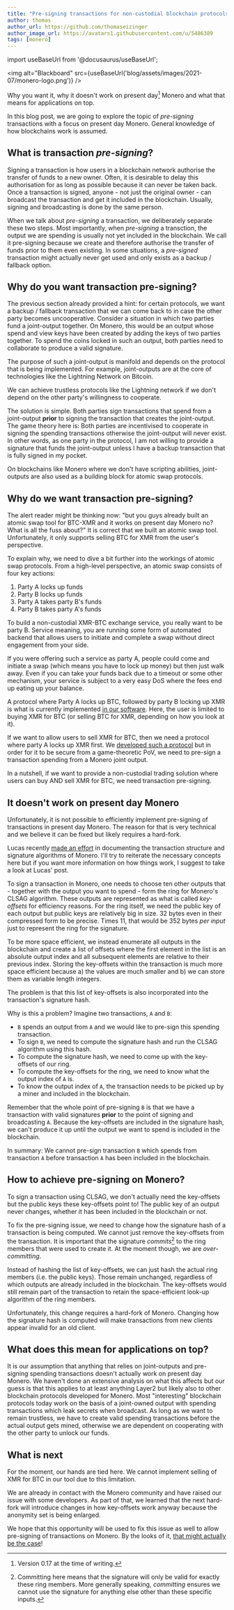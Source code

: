 ```yaml
---
title: "Pre-signing transactions for non-custodial blockchain protocols"
author: thomas
author_url: https://github.com/thomaseizinger
author_image_url: https://avatars1.githubusercontent.com/u/5486389
tags: [monero]
---
```


import useBaseUrl from '@docusaurus/useBaseUrl';

<img alt="Blackboard" src={useBaseUrl('blog/assets/images/2021-07/monero-logo.png')} />

Why you want it, why it doesn't work on present day[^1] Monero and what that means for applications on top.

<!--truncate-->

In this blog post, we are going to explore the topic of *pre-signing* transactions with a focus on present day Monero.
General knowledge of how blockchains work is assumed.

## What is transaction *pre-signing*?

Signing a transaction is how users in a blockchain network authorise the transfer of funds to a new owner.
Often, it is desirable to delay this authorisation for as long as possible because it can never be taken back.
Once a transaction is signed, anyone - not just the original owner - can broadcast the transaction and get it included in the blockchain.
Usually, signing and broadcasting is done by the same person.

When we talk about *pre-signing* a transaction, we deliberately separate these two steps.
Most importantly, when *pre-signing* a transction, the output we are spending is usually not yet included in the blockchain.
We call it pre-signing because we create and therefore authorise the transfer of funds prior to them even existing.
In some situations, a *pre-signed* transaction might actually never get used and only exists as a backup / fallback option.

## Why do you want transaction pre-signing?

The previous section already provided a hint: for certain protocols, we want a backup / fallback transaction that we can come back to in case the other party becomes uncooperative.
Consider a situation in which two parties fund a joint-output together.
On Monero, this would be an output whose spend and view keys have been created by adding the keys of two parties together.
To spend the coins locked in such an output, both parties need to collaborate to produce a valid signature.

The purpose of such a joint-output is manifold and depends on the protocol that is being implemented.
For example, joint-outputs are at the core of technologies like the Lightning Network on Bitcoin.

We can achieve trustless protocols like the Lightning network if we don't depend on the other party's willingness to cooperate.

The solution is simple.
Both parties sign transactions that spend from a joint-output **prior** to signing the transaction that creates the joint-output.
The game theory here is:
Both parties are incentivised to cooperate in signing the spending transactions otherwise the joint-output will never exist.
In other words, as one party in the protocol, I am not willing to provide a signature that funds the joint-output unless I have a backup transaction that is fully signed in my pocket.

On blockchains like Monero where we don't have scripting abilities, joint-outputs are also used as a building block for atomic swap protocols.

## Why do **we** want transaction pre-signing?

The alert reader might be thinking now: "but you guys already built an atomic swap tool for BTC-XMR and it works on present day Monero no? What is all the fuss about?"
It is correct that we built an atomic swap tool.
Unfortunately, it only supports selling BTC for XMR from the user's perspective.

To explain why, we need to dive a bit further into the workings of atomic swap protocols.
From a high-level perspective, an atomic swap consists of four key actions:

1. Party A locks up funds
1. Party B locks up funds
1. Party A takes party B's funds
1. Party B takes party A's funds

To build a non-custodial XMR-BTC exchange service, you really want to be party B.
Service meaning, you are running some form of automated backend that allows users to initiate and complete a swap without direct engagement from your side.

If you were offering such a service as party A, people could come and initiate a swap (which means you have to lock up money) but then just walk away.
Even if you can take your funds back due to a timeout or some other mechanism, your service is subject to a very easy DoS where the fees end up eating up your balance.

A protocol where Party A locks up BTC, followed by party B locking up XMR is what is currently implemented [in our software](https://github.com/comit-network/xmr-btc-swap).
Here, the user is limited to buying XMR for BTC (or selling BTC for XMR, depending on how you look at it).

If we want to allow users to sell XMR for BTC, then we need a protocol where party A locks up XMR first.
We [developed such a protocol](https://arxiv.org/abs/2101.12332) but in order for it to be secure from a game-theoretic PoV, we need to pre-sign a transaction spending from a Monero joint output.

In a nutshell, if we want to provide a non-custodial trading solution where users can buy AND sell XMR for BTC, we need transaction pre-signing.

## It doesn't work on present day Monero

Unfortunately, it is not possible to efficiently implement pre-signing of transactions in present day Monero.
The reason for that is very technical and we believe it can be fixed but likely requires a hard-fork.

Lucas recently [made an effort](/blog/2021/05/19/monero-transaction) in documenting the transaction structure and signature algorithms of Monero.
I'll try to reiterate the necessary concepts here but if you want more information on how things work, I suggest to take a look at Lucas' post.

To sign a transaction in Monero, one needs to choose ten other outputs that - together with the output you want to spend - form the ring for Monero's CLSAG algorithm.
These outputs are represented as what is called *key-offsets* for efficiency reasons.
For the ring itself, we need the public key of each output but public keys are relatively big in size.
32 bytes even in their compressed form to be precise.
Times 11, that would be 352 bytes *per input* just to represent the ring for the signature.

To be more space efficient, we instead enumerate all outputs in the blockchain and create a list of offsets where the first element in the list is an absolute output index and all subsequent elements are relative to their previous index.
Storing the key-offsets within the transaction is much more space efficient because a) the values are much smaller and b) we can store them as variable length integers.

The problem is that this list of key-offsets is also incorporated into the transaction's signature hash.

Why is this a problem?
Imagine two transactions, `A` and `B`:

- `B` spends an output from `A` and we would like to pre-sign this spending transaction.
- To sign `B`, we need to compute the signature hash and run the CLSAG algorithm using this hash.
- To compute the signature hash, we need to come up with the key-offsets of our ring.
- To compute the key-offsets for the ring, we need to know what the output index of `A` is.
- To know the output index of `A`, the transaction needs to be picked up by a miner and included in the blockchain.

Remember that the whole point of pre-signing `B` is that we have a transaction with valid signatures **prior** to the point of signing and broadcasting `A`.
Because the key-offsets are included in the signature hash, we can't produce it up until the output we want to spend is included in the blockchain.

In summary: We cannot pre-sign transaction `B` which spends from transaction `A` before transaction `A` has been included in the blockchain.

## How to achieve pre-signing on Monero?

To sign a transaction using CLSAG, we don't actually need the key-offsets but the public keys these key-offsets point to!
The public key of an output never changes, whether it has been included in the blockchain or not.

To fix the pre-signing issue, we need to change how the signature hash of a transaction is being computed.
We cannot just remove the key-offsets from the transaction.
It is important that the signature *commits*[^2] to the ring members that were used to create it.
At the moment though, we are *over-committing*.

Instead of hashing the list of key-offsets, we can just hash the actual ring members (i.e. the public keys).
Those remain unchanged, regardless of which outputs are already included in the blockchain.
The key-offsets would still remain part of the transaction to retain the space-efficient look-up algorithm of the ring members.

Unfortunately, this change requires a hard-fork of Monero.
Changing how the signature hash is computed will make transactions from new clients appear invalid for an old client.

## What does this mean for applications on top?

It is our assumption that anything that relies on joint-outputs and pre-signing spending transactions doesn't actually work on present day Monero.
We haven't done an extensive analysis on what this affects but our guess is that this applies to at least anything Layer2 but likely also to other blockchain protocols developed for Monero.
Most "interesting" blockchain protocols today work on the basis of a joint-owned output with spending transactions which leak secrets when broadcast.
As long as we want to remain trustless, we have to create valid spending transactions before the actual output gets mined, otherwise we are dependent on cooperating with the other party to unlock our funds.

## What is next

For the moment, our hands are tied here.
We cannot implement selling of XMR for BTC in our tool due to this limitation.

We are already in contact with the Monero community and have raised our issue with some developers.
As part of that, we learned that the next hard-fork will introduce changes in how key-offsets work anyway because the anonymity set is being enlarged.

We hope that this opportunity will be used to fix this issue as well to allow pre-signing of transactions on Monero.
By the looks of it, [that might actually be the case](https://github.com/monero-project/research-lab/issues/84)!

[^1]: Version 0.17 at the time of writing.
[^2]: Committing here means that the signature will only be valid for exactly these ring members. More generally speaking, *committing* ensures we cannot use the signature for anything else other than these specific inputs.
